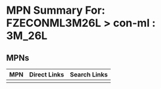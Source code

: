 



# MPN Summary For: FZECONML3M26L > con-ml : 3M_26L

## MPNs
  

|MPN|Direct Links|Search Links|
| :--- | :--- | :--- |
||||
